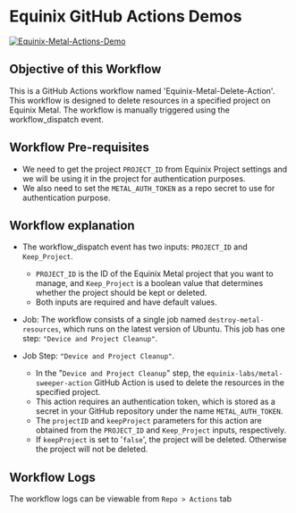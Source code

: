# Equinix GitHub Actions Demos

[![Equinix-Metal-Actions-Demo](https://github.com/chefgs/equinix_demos/actions/workflows/equinix_workflow.yml/badge.svg?branch=main)](https://github.com/chefgs/equinix_demos/actions/workflows/equinix_workflow.yml)

## Objective of this Workflow
This is a GitHub Actions workflow named 'Equinix-Metal-Delete-Action'. This workflow is designed to delete resources in a specified project on Equinix Metal. The workflow is manually triggered using the workflow_dispatch event.

## Workflow Pre-requisites
- We need to get the project `PROJECT_ID` from Equinix Project settings and we will be using it in the project for authentication purposes. 
- We also need to set the `METAL_AUTH_TOKEN` as a repo secret to use for authentication purpose.


## Workflow explanation
- The workflow_dispatch event has two inputs: `PROJECT_ID` and `Keep_Project`. 
  - `PROJECT_ID` is the ID of the Equinix Metal project that you want to manage, and `Keep_Project` is a boolean value that determines whether the project should be kept or deleted. 
  - Both inputs are required and have default values.

- Job: The workflow consists of a single job named `destroy-metal-resources`, which runs on the latest version of Ubuntu. This job has one step: `"Device and Project Cleanup"`.

- Job Step: `"Device and Project Cleanup"`.
  - In the "`Device and Project Cleanup`" step, the `equinix-labs/metal-sweeper-action` GitHub Action is used to delete the resources in the specified project. 
  - This action requires an authentication token, which is stored as a secret in your GitHub repository under the name `METAL_AUTH_TOKEN`. 
  - The `projectID` and `keepProject` parameters for this action are obtained from the `PROJECT_ID` and `Keep_Project` inputs, respectively. 
  - If `keepProject` is set to '`false`', the project will be deleted. Otherwise the project will not be deleted.

## Workflow Logs
The workflow logs can be viewable from `Repo > Actions` tab
